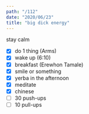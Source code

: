 ```yaml
---
path: "/112"
date: "2020/06/23"
title: "big dick energy"
---
```


stay calm

- [x] do 1 thing (Arms)
- [x] wake up (6:10)
- [x] breakfast (Erewhon Tamale)
- [x] smile or something
- [x] yerba in the afternoon
- [x] meditate
- [x] chinese
- [ ] 30 push-ups
- [ ] 10 pull-ups
